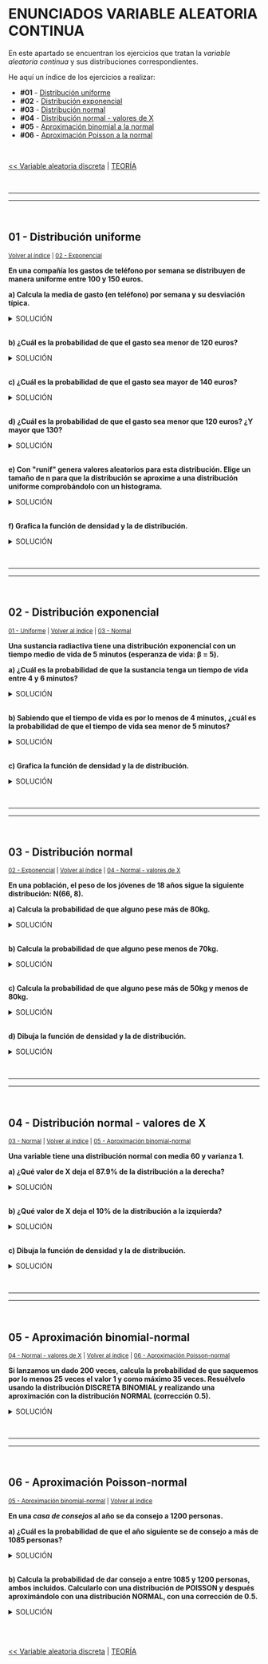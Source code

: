 # ENUNCIADOS VARIABLE ALEATORIA CONTINUA

En este apartado se encuentran los ejercicios que tratan la *variable aleatoria continua* y sus distribuciones correspondientes.

<p id=indice>He aquí un índice de los ejercicios a realizar:</p>

* **#01** - [Distribución uniforme](#01---distribución-uniforme)
* **#02** - [Distribución exponencial](#02---distribución-exponencial)
* **#03** - [Distribución normal](#03---distribución-normal)
* **#04** - [Distribución normal - valores de X](#04---distribución-normal---valores-de-x)
* **#05** - [Aproximación binomial a la normal](#05---aproximación-binomial-normal)
* **#06** - [Aproximación Poisson a la normal](#06---aproximación-poisson-normal)

<br>

[<< Variable aleatoria discreta](../03-variable-aleatoria-discreta/README.md#enunciados-variable-aleatoria-discreta) | [TEORÍA](../../TEORIA)


<br><hr>
<hr><br>


## 01 - Distribución uniforme

<sub>[Volver al índice](#indice) | [02 - Exponencial](#02---distribución-exponencial)</sub>

**En una compañía los gastos de teléfono por semana se distribuyen de manera uniforme entre 100 y 150 euros.**

**a) Calcula la media de gasto (en teléfono) por semana y su desviación típica.**

<details>
<summary>SOLUCIÓN</summary>
<p>

```r
# media -> (a + b) / 2
(100 + 150) / 2 # 125

# desviación típica -> sqrt((b - a)^2 / 12)
sqrt((150 - 100)^2 / 12) # 14.4337567
```

<sub>[Verlo en el repositorio](./01-distribucion-uniforme.R)</sub>

</p>
</details>

<br>

**b) ¿Cuál es la probabilidad de que el gasto sea menor de 120 euros?**

<details>
<summary>SOLUCIÓN</summary>
<p>

```r
# x < 120 -> X = 120
# distribución uniforme -> punif(X, min, max)

punif(120, 100, 150) # 0.4
```

<sub>[Verlo en el repositorio](./01-distribucion-uniforme.R)</sub>

</p>
</details>

<br>

**c) ¿Cuál es la probabilidad de que el gasto sea mayor de 140 euros?**

<details>
<summary>SOLUCIÓN</summary>
<p>

```r
# forma 1
punif(140, 100, 150, lower.tail = FALSE) # 0.2

# forma 2
1 - punif(140, 100, 150) # 0.2
```

<sub>[Verlo en el repositorio](./01-distribucion-uniforme.R)</sub>

</p>
</details>

<br>

**d) ¿Cuál es la probabilidad de que el gasto sea menor que 120 euros? ¿Y mayor que 130?**

<details>
<summary>SOLUCIÓN</summary>
<p>

```r
# menor que 120
punif(120, 100, 150) # 0.4

# mayor que 130
punif(130, 100, 150, lower.tail = FALSE) # 0.4
```

<sub>[Verlo en el repositorio](./01-distribucion-uniforme.R)</sub>

</p>
</details>

<br>

**e) Con "runif" genera valores aleatorios para esta distribución. Elige un tamaño de n para que la distribución se aproxime a una distribución uniforme comprobándolo con un histograma.**

<details>
<summary>SOLUCIÓN</summary>
<p>

```r
# runif(n, min, max)

hist(runif(10000, 100, 150)) # usar valor de n grande -> se aproxima a distribución uniforme
```

Este sería el histograma que se obtendría:

![1-histograma](https://user-images.githubusercontent.com/110897750/209708164-c9276072-b29d-41d7-9023-2a7fd503793f.png)

<sub>[Verlo en el repositorio](./01-distribucion-uniforme.R)</sub>

</p>
</details>

<br>

**f) Grafica la función de densidad y la de distribución.**

<details>
<summary>SOLUCIÓN</summary>
<p>

```r
# densidad -> dunif(x, min, max)
curve(dunif(x, 100, 150), from = 0, to = 200)

# distribución -> punif(x, min, max)
curve(punif(x, 100, 150), from = 0, to = 200)
```

Estos serían los gráficos que se obtendrían:

* Función de densidad:

![2-curve-dunif](https://user-images.githubusercontent.com/110897750/209708168-90607ad4-30c2-499c-b738-0c7fe92badd0.png)

<br>

* Función de distribución:

![3-curve-punif](https://user-images.githubusercontent.com/110897750/209708172-08314381-7e82-4f68-a91b-e77aa8e9f204.png)

<sub>[Verlo en el repositorio](./01-distribucion-uniforme.R)</sub>

</p>
</details>


<br><hr>
<hr><br>


## 02 - Distribución exponencial

<sub>[01 - Uniforme](#01---distribución-uniforme) | [Volver al índice](#indice) | [03 - Normal](#03---distribución-normal)</sub>

**Una sustancia radiactiva tiene una distribución exponencial con un tiempo medio de vida de 5 minutos (esperanza de vida: β = 5).**

**a) ¿Cuál es la probabilidad de que la sustancia tenga un tiempo de vida entre 4 y 6 minutos?**

<details>
<summary>SOLUCIÓN</summary>
<p>

```r
pexp(6, 1/5) - pexp(4, 1/5) # 0.1481348
```

<sub>[Verlo en el repositorio](./02-distribucion-exponencial.R)</sub>

</p>
</details>

<br>

**b) Sabiendo que el tiempo de vida es por lo menos de 4 minutos, ¿cuál es la probabilidad de que el tiempo de vida sea menor de 5 minutos?**

<details>
<summary>SOLUCIÓN</summary>
<p>

```r
# probabilidad condicionada:
# P(X<5 | X>4) = (P(X<5) - P(X<=4)) / (1 - P(X<4))

(pexp(5, 1/5) - pexp(4, 1/5)) / (1 - pexp(4, 1/5)) # 0.1812692
```

<sub>[Verlo en el repositorio](./02-distribucion-exponencial.R)</sub>

</p>
</details>

<br>

**c) Grafica la función de densidad y la de distribución.**

<details>
<summary>SOLUCIÓN</summary>
<p>

```r
# densidad -> dexp(x, 1/5)
curve(dexp(x, 1/5), from = 0, to = 200)

# distribución -> pexp(x, 1/5)
curve(pexp(x, 1/5), from = 0, to = 200)
```

Estos serían los gráficos que se obtendrían:

* Función de densidad:

![4-curve-dexp](https://user-images.githubusercontent.com/110897750/209708174-f0a8211a-2a73-402f-9e06-ec19f367c71e.png)

<br>

* Función de distribución:

![5-curve-pexp](https://user-images.githubusercontent.com/110897750/209708175-88780f2e-0353-4e37-ab5c-419085f20501.png)

<sub>[Verlo en el repositorio](./02-distribucion-exponencial.R)</sub>

</p>
</details>


<br><hr>
<hr><br>


## 03 - Distribución normal

<sub>[02 - Exponencial](#02---distribución-exponencial) | [Volver al índice](#indice) | [04 - Normal - valores de X](#04---distribución-normal---valores-de-x)</sub>

**En una población, el peso de los jóvenes de 18 años sigue la siguiente distribución: N(66, 8).**

**a) Calcula la probabilidad de que alguno pese más de 80kg.**

<details>
<summary>SOLUCIÓN</summary>
<p>

```r
# pnorm(x, mean, sd)

# forma 1
1 - pnorm(80, 66, 8) # 0.04005916

# forma 2
pnorm(80, 66, 8, lower.tail = FALSE) # 0.04005916
```

<sub>[Verlo en el repositorio](./03-distribucion-normal.R)</sub>

</p>
</details>

<br>

**b) Calcula la probabilidad de que alguno pese menos de 70kg.**

<details>
<summary>SOLUCIÓN</summary>
<p>

```r
pnorm(70, 66, 8) # 0.6914625
```

<sub>[Verlo en el repositorio](./03-distribucion-normal.R)</sub>

</p>
</details>

<br>

**c) Calcula la probabilidad de que alguno pese más de 50kg y menos de 80kg.**

<details>
<summary>SOLUCIÓN</summary>
<p>

```r
pnorm(80, 66, 8) - pnorm(50, 66, 8) # 0.9371907
```

<sub>[Verlo en el repositorio](./03-distribucion-normal.R)</sub>

</p>
</details>

<br>

**d) Dibuja la función de densidad y la de distribución.**

<details>
<summary>SOLUCIÓN</summary>
<p>

```r
# densidad -> dnorm(x, mean, sd)
curve(dnorm(x, 66, 8), from = 0, to = 100)

# distribución -> pnorm(x, mean, sd)
curve(pnorm(x, 66, 8), from = 0, to = 100)
```

Estos serían los gráficos que se obtendrían:

* Función de densidad:

![6-curve-dnorm](https://user-images.githubusercontent.com/110897750/209708176-fed123a2-b5d7-447a-a897-164f98876693.png)

<br>

* Función de distribución:

![7-curve-pnorm](https://user-images.githubusercontent.com/110897750/209708779-c100c318-9657-4513-94c2-efdadd891b12.png)

<sub>[Verlo en el repositorio](./03-distribucion-normal.R)</sub>

</p>
</details>


<br><hr>
<hr><br>


## 04 - Distribución normal - valores de X

<sub>[03 - Normal](#03---distribución-normal) | [Volver al índice](#indice) | [05 - Aproximación binomial-normal](#05---aproximación-binomial-normal)</sub>

**Una variable tiene una distribución normal con media 60 y varianza 1.**

**a) ¿Qué valor de X deja el 87.9% de la distribución a la derecha?**

<details>
<summary>SOLUCIÓN</summary>
<p>

```r
# qnorm(p, mean, sd)

#forma 1
qnorm(0.879, 60, sqrt(1), lower.tail = FALSE) # 58.83

#forma 2
qnorm(1 - 0.879, 60, sqrt(1)) # 58.83
```

<sub>[Verlo en el repositorio](./04-distribucion-normal-valores-de-x.R)</sub>

</p>
</details>

<br>

**b) ¿Qué valor de X deja el 10% de la distribución a la izquierda?**

<details>
<summary>SOLUCIÓN</summary>
<p>

```r
qnorm(0.1, 60, sqrt(1)) # 58.71845
```

<sub>[Verlo en el repositorio](./04-distribucion-normal-valores-de-x.R)</sub>

</p>
</details>

<br>

**c) Dibuja la función de densidad y la de distribución.**

<details>
<summary>SOLUCIÓN</summary>
<p>

```r
# densidad -> dnorm(x, mean, sd)
curve(dnorm(x, 60, sqrt(1)), from = 0, to = 100)

# distribución -> pnorm(x, mean, sd)
curve(pnorm(x, 60, sqrt(1)), from = 0, to = 100)
```

Estos serían los gráficos que se obtendrían:

* Función de densidad:

![8-curve-dnorm-60-sqrt1](https://user-images.githubusercontent.com/110897750/209708588-dd072e89-3a9d-406b-a2e9-55f771e6bd14.png)

<br>

* Función de distribución:

![9-curve-pnorm-60-sqrt1](https://user-images.githubusercontent.com/110897750/209708590-e4d26d3e-3480-4707-bff5-3184d94887b1.png)

<sub>[Verlo en el repositorio](./04-distribucion-normal-valores-de-x.R)</sub>

</p>
</details>


<br><hr>
<hr><br>


## 05 - Aproximación binomial-normal

<sub>[04 - Normal - valores de X](#04---distribución-normal---valores-de-x) | [Volver al índice](#indice) | [06 - Aproximación Poisson-normal](#06---aproximación-poisson-normal)</sub>

**Si lanzamos un dado 200 veces, calcula la probabilidad de que saquemos por lo menos 25 veces el valor 1 y como máximo 35 veces. Resuélvelo usando la distribución DISCRETA BINOMIAL y realizando una aproximación con la distribución NORMAL (corrección 0.5).**

<details>
<summary>SOLUCIÓN</summary>
<p>

```r
# binomial
# P(25<=x<=35) = P(x<=35) - P(x<25) = P(x<=35) - P(x<=24)
# pbinom(x, n, p) -> 1 cara del dado: p = 1/6
pbinom(35, 200, 1/6) - pbinom(24, 200, 1/6) # 0.6231995

# aproximación con la normal
# media = n * p
# desviación típica = sqrt(n * p * (1 - p))
n <- 200; p <- 1/6; q <- 1 - p
media <- n * p
desv_tipica <- sqrt(n * p * q)
pnorm(35.5, media, desv_tipica) - pnorm(24.5, media, desv_tipica) # 0.6126306
```

<sub>[Verlo en el repositorio](./05-aproximacion-binomial-normal.R)</sub>

</p>
</details>


<br><hr>
<hr><br>


## 06 - Aproximación Poisson-normal

<sub>[05 - Aproximación binomial-normal](#05---aproximación-binomial-normal) | [Volver al índice](#indice)

**En una *casa de consejos* al año se da consejo a 1200 personas.**

**a) ¿Cuál es la probabilidad de que el año siguiente se de consejo a más de 1085 personas?**

<details>
<summary>SOLUCIÓN</summary>
<p>

```r
# poisson
# ppois(x, lambda)

# forma 1
ppois(1085, lambda = 1200, lower.tail = FALSE) # 0.9996035

# forma 2
1 - ppois(1085, lambda = 1200) # 0.9996035
```

<sub>[Verlo en el repositorio](./06-aproximacion-poisson-normal.R)</sub>

</p>
</details>

<br>

**b) Calcula la probabilidad de dar consejo a entre 1085 y 1200 personas, ambos incluidos. Calcularlo con una distribución de POISSON y después aproximándolo con una distribución NORMAL, con una corrección de 0.5.**

<details>
<summary>SOLUCIÓN</summary>
<p>

```r
# poisson
# ppois(x, lambda)
# P(1085<=x<=1200) = P(x<=1200) - P(x<1085) = P(x<=1200) - P(x<=1084)
ppois(1200, lambda = 1200) - ppois(1084, lambda = 1200) # 0.0.507321

# aproximación con la normal
# media = lambda
# desviación típica = sqrt(lambda)
media <- 1200
desv_tipica <- sqrt(1200)
pnorm(1200, media, desv_tipica) - pnorm(1084.5, media, desv_tipica) # 0.4995723
```

<sub>[Verlo en el repositorio](./06-aproximacion-poisson-normal.R)</sub>

</p>
</details>


<br><br>


[<< Variable aleatoria discreta](../03-variable-aleatoria-discreta/README.md#enunciados-variable-aleatoria-discreta) | [TEORÍA](../../TEORIA)
